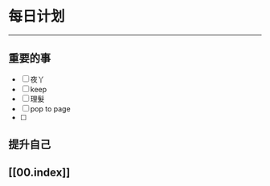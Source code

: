 
# 每日计划
---
## 重要的事

- [ ]    夜丫
- [ ]   keep
- [ ]  理髮
- [ ] pop to page 
- [ ] 



## 提升自己

  



## [[00.index]]










